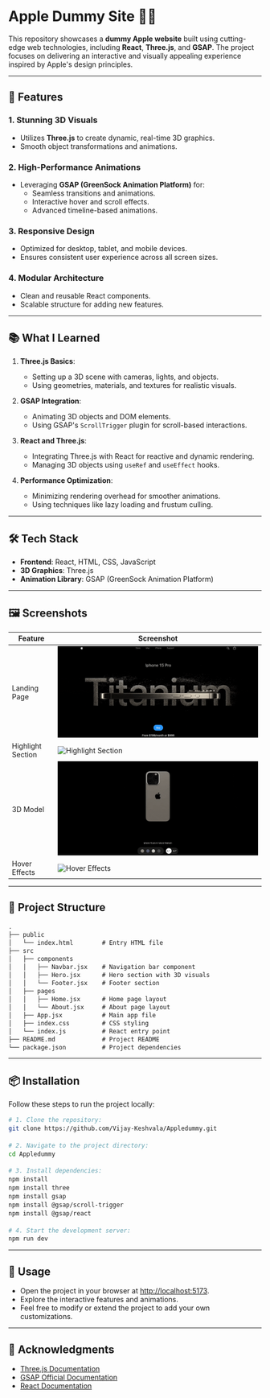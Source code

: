 # Apple Dummy Site 🍎✨

This repository showcases a **dummy Apple website** built using cutting-edge web technologies, including **React**, **Three.js**, and **GSAP**. The project focuses on delivering an interactive and visually appealing experience inspired by Apple's design principles.

---

## 🚀 Features

### **1. Stunning 3D Visuals**
- Utilizes **Three.js** to create dynamic, real-time 3D graphics.
- Smooth object transformations and animations.

### **2. High-Performance Animations**
- Leveraging **GSAP (GreenSock Animation Platform)** for:
  - Seamless transitions and animations.
  - Interactive hover and scroll effects.
  - Advanced timeline-based animations.

### **3. Responsive Design**
- Optimized for desktop, tablet, and mobile devices.
- Ensures consistent user experience across all screen sizes.

### **4. Modular Architecture**
- Clean and reusable React components.
- Scalable structure for adding new features.

---

## 📚 What I Learned

1. **Three.js Basics**:
   - Setting up a 3D scene with cameras, lights, and objects.
   - Using geometries, materials, and textures for realistic visuals.

2. **GSAP Integration**:
   - Animating 3D objects and DOM elements.
   - Using GSAP's `ScrollTrigger` plugin for scroll-based interactions.

3. **React and Three.js**:
   - Integrating Three.js with React for reactive and dynamic rendering.
   - Managing 3D objects using `useRef` and `useEffect` hooks.

4. **Performance Optimization**:
   - Minimizing rendering overhead for smoother animations.
   - Using techniques like lazy loading and frustum culling.

---

## 🛠️ Tech Stack

- **Frontend**: React, HTML, CSS, JavaScript
- **3D Graphics**: Three.js
- **Animation Library**: GSAP (GreenSock Animation Platform)

---

## 🖼️ Screenshots

| **Feature**              | **Screenshot**                                   |
|--------------------------|-------------------------------------------------|
| Landing Page             | ![Landing Page](./public/images/landing.gif)    |
| Highlight Section        | ![Highlight Section](./public/images/highlight.gif)  |
| 3D Model                 | ![3D Animation](./public/images/3d.gif)    |
| Hover Effects            | ![Hover Effects](./public/images/game.gif)    |

---

## 📂 Project Structure

```
.  
├── public
│   └── index.html        # Entry HTML file
├── src
│   ├── components
│   │   ├── Navbar.jsx    # Navigation bar component
│   │   ├── Hero.jsx      # Hero section with 3D visuals
│   │   └── Footer.jsx    # Footer section
│   ├── pages
│   │   ├── Home.jsx      # Home page layout
│   │   └── About.jsx     # About page layout
│   ├── App.jsx           # Main app file
│   ├── index.css         # CSS styling
│   └── index.js          # React entry point
├── README.md             # Project README
└── package.json          # Project dependencies
```

---

## 📦 Installation

Follow these steps to run the project locally:

```bash
# 1. Clone the repository:
git clone https://github.com/Vijay-Keshvala/Appledummy.git

# 2. Navigate to the project directory:
cd Appledummy

# 3. Install dependencies:
npm install
npm install three
npm install gsap
npm install @gsap/scroll-trigger
npm install @gsap/react

# 4. Start the development server:
npm run dev
```

---

## 🔧 Usage

- Open the project in your browser at [http://localhost:5173](http://localhost:5173).
- Explore the interactive features and animations.
- Feel free to modify or extend the project to add your own customizations.

---

## 🌟 Acknowledgments

- [Three.js Documentation](https://threejs.org/docs/)
- [GSAP Official Documentation](https://greensock.com/docs/)
- [React Documentation](https://reactjs.org/docs/getting-started.html)

